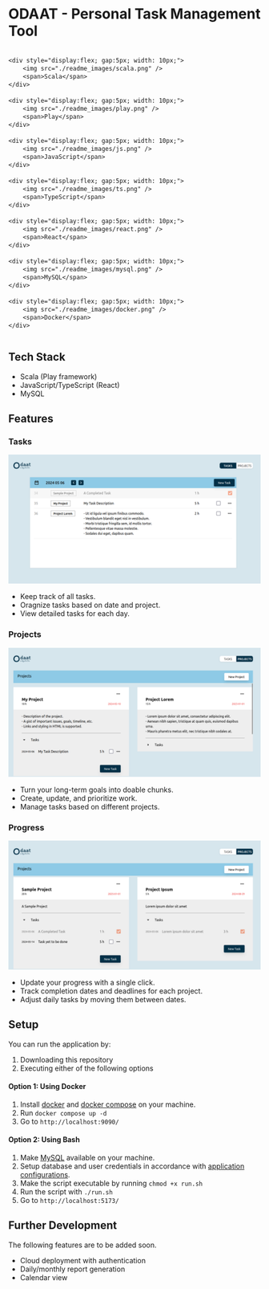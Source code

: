 # ODAAT - Personal Task Management Tool

<div
    style="display: flex; gap: 10px; flex-wrap: wrap;"
>

    <div style="display:flex; gap:5px; width: 10px;">
        <img src="./readme_images/scala.png" />
        <span>Scala</span>
    </div>

    <div style="display:flex; gap:5px; width: 10px;">
        <img src="./readme_images/play.png" />
        <span>Play</span>
    </div>

    <div style="display:flex; gap:5px; width: 10px;">
        <img src="./readme_images/js.png" />
        <span>JavaScript</span>
    </div>

    <div style="display:flex; gap:5px; width: 10px;">
        <img src="./readme_images/ts.png" />
        <span>TypeScript</span>
    </div>

    <div style="display:flex; gap:5px; width: 10px;">
        <img src="./readme_images/react.png" />
        <span>React</span>
    </div>

    <div style="display:flex; gap:5px; width: 10px;">
        <img src="./readme_images/mysql.png" />
        <span>MySQL</span>
    </div>

    <div style="display:flex; gap:5px; width: 10px;">
        <img src="./readme_images/docker.png" />
        <span>Docker</span>
    </div>
</div>

## Tech Stack
- Scala (Play framework)
- JavaScript/TypeScript (React)
- MySQL

## Features

### Tasks
![Task Page](./screenshots/task.png)
- Keep track of all tasks.
- Oragnize tasks based on date and project.
- View detailed tasks for each day.

### Projects
![Project Page](./screenshots/project.png)
- Turn your long-term goals into doable chunks.
- Create, update, and prioritize work.
- Manage tasks based on different projects.

### Progress
![Progress Page](./screenshots/progress.png)
- Update your progress with a single click.
- Track completion dates and deadlines for each project.
- Adjust daily tasks by moving them between dates.

## Setup
You can run the application by:
1. Downloading this repository
2. Executing either of the following options

#### Option 1: Using Docker
1. Install [docker](https://docs.docker.com/engine/install/) and [docker compose](https://docs.docker.com/compose/install/) on your machine.
2. Run `docker compose up -d`
3. Go to `http://localhost:9090/`

#### Option 2: Using Bash
1. Make [MySQL](https://www.mysql.com/) available on your machine.
2. Setup database and user credentials in accordance with [application configurations](https://github.com/swunoo/odaat/blob/main/server/odaat-server/conf/application.conf).
3. Make the script executable by running `chmod +x run.sh`
4. Run the script with `./run.sh`
3. Go to `http://localhost:5173/`

## Further Development
The following features are to be added soon.
- Cloud deployment with authentication
- Daily/monthly report generation
- Calendar view